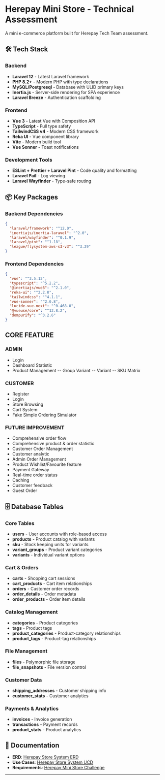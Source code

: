 # Herepay Mini Store - Technical Assessment

A mini e-commerce platform built for Herepay Tech Team assessment.

## 🛠 Tech Stack

### Backend
- **Laravel 12** - Latest Laravel framework
- **PHP 8.2+** - Modern PHP with type declarations
- **MySQL/Postgresql** - Database with ULID primary keys
- **Inertia.js** - Server-side rendering for SPA experience
- **Laravel Breeze** - Authentication scaffolding

### Frontend
- **Vue 3** - Latest Vue with Composition API
- **TypeScript** - Full type safety
- **TailwindCSS v4** - Modern CSS framework
- **Reka UI** - Vue component library
- **Vite** - Modern build tool
- **Vue Sonner** - Toast notifications

### Development Tools
- **ESLint + Prettier + Laravel Pint** - Code quality and formatting
- **Laravel Pail** - Log viewing
- **Laravel Wayfinder** - Type-safe routing

## 📦 Key Packages

### Backend Dependencies
```json
{
  "laravel/framework": "^12.0",
  "inertiajs/inertia-laravel": "^2.0",
  "laravel/wayfinder": "^0.1.9",
  "laravel/pint": "^1.18",
  "league/flysystem-aws-s3-v3": "^3.29"
}
```

### Frontend Dependencies
```json
{
  "vue": "^3.5.13",
  "typescript": "^5.2.2",
  "@inertiajs/vue3": "^2.1.0",
  "reka-ui": "^2.2.0",
  "tailwindcss": "^4.1.1",
  "vue-sonner": "^2.0.8",
  "lucide-vue-next": "^0.468.0",
  "@vueuse/core": "^12.8.2",
  "dompurify": "^3.2.6"
}
```

## CORE FEATURE

### ADMIN
- Login
- Dashboard Statistic
- Product Management
-- Group Variant
-- Variant
-- SKU Matrix

### CUSTOMER
- Register
- Login
- Store Browsing
- Cart System
- Fake Simple Ordering Simulator

### FUTURE IMPROVEMENT
- Comprehensive order flow
- Comprehensive product & order statistic
- Customer Order Management
- Customer analytic
- Admin Order Management
- Product Wishlist/Favourite feature
- Payment Gateway
- Real-time order status
- Caching
- Customer feedback
- Guest Order

## 🗄️ Database Tables

### Core Tables
- **users** - User accounts with role-based access
- **products** - Product catalog with variants
- **sku** - Stock keeping units for variants
- **variant_groups** - Product variant categories
- **variants** - Individual variant options

### Cart & Orders
- **carts** - Shopping cart sessions
- **cart_products** - Cart item relationships
- **orders** - Customer order records
- **order_details** - Order metadata
- **order_products** - Order item details

### Catalog Management
- **categories** - Product categories
- **tags** - Product tags
- **product_categories** - Product-category relationships
- **product_tags** - Product-tag relationships

### File Management
- **files** - Polymorphic file storage
- **file_snapshots** - File version control

### Customer Data
- **shipping_addresses** - Customer shipping info
- **customer_stats** - Customer analytics

### Payments & Analytics
- **invoices** - Invoice generation
- **transactions** - Payment records
- **product_stats** - Product analytics

## 📖 Documentation

- **ERD**: [Herepay Store System ERD](docs/Herepay-Store-System-ERD.png)
- **Use Cases**: [Herepay Store System UCD](docs/Herepay-Store-System-UCD.png)
- **Requirements**: [Herepay Mini Store Challenge](docs/Herepay%20Mini%20Store%20Challenge.pdf)

---
